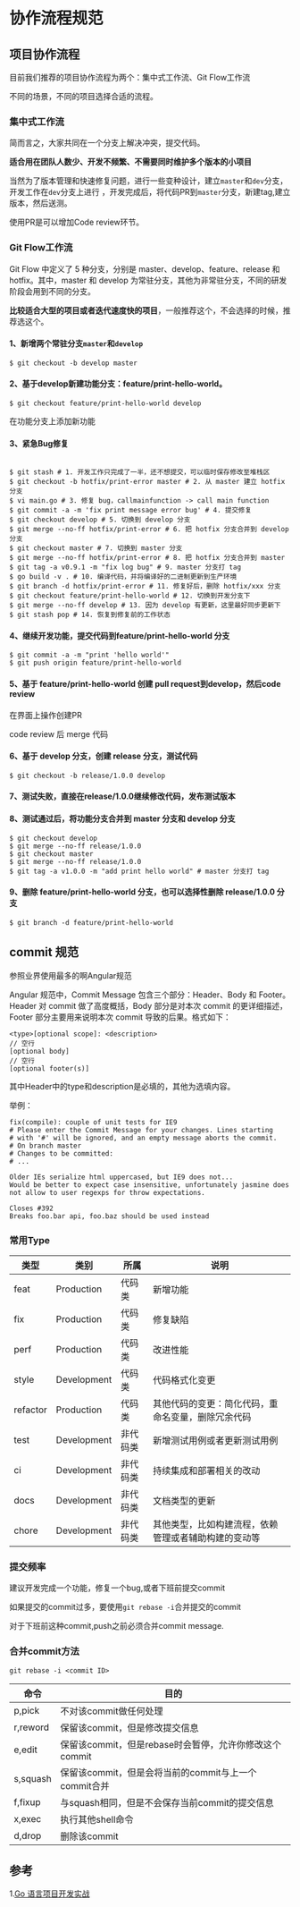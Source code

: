 # 协作流程规范

## 项目协作流程
目前我们推荐的项目协作流程为两个：集中式工作流、Git Flow工作流

不同的场景，不同的项目选择合适的流程。
### 集中式工作流
简而言之，大家共同在一个分支上解决冲突，提交代码。

**适合用在团队人数少、开发不频繁、不需要同时维护多个版本的小项目**

当然为了版本管理和快速修复问题，进行一些变种设计，建立`master`和`dev`分支，开发工作在`dev`分支上进行
，开发完成后，将代码PR到`master`分支，新建tag,建立版本，然后送测。

使用PR是可以增加Code review环节。
### Git Flow工作流
Git Flow 中定义了 5 种分支，分别是 master、develop、feature、release 和 hotfix。其中，master 和 develop 为常驻分支，其他为非常驻分支，不同的研发阶段会用到不同的分支。

**比较适合大型的项目或者迭代速度快的项目**，一般推荐这个，不会选择的时候，推荐选这个。

#### 1、新增两个常驻分支`master`和`develop`
```shell
$ git checkout -b develop master
```
#### 2、基于develop新建功能分支：feature/print-hello-world。
```shell
$ git checkout feature/print-hello-world develop
```
在功能分支上添加新功能

#### 3、紧急Bug修复
```shell

$ git stash # 1. 开发工作只完成了一半，还不想提交，可以临时保存修改至堆栈区
$ git checkout -b hotfix/print-error master # 2. 从 master 建立 hotfix 分支
$ vi main.go # 3. 修复 bug，callmainfunction -> call main function
$ git commit -a -m 'fix print message error bug' # 4. 提交修复
$ git checkout develop # 5. 切换到 develop 分支
$ git merge --no-ff hotfix/print-error # 6. 把 hotfix 分支合并到 develop 分支
$ git checkout master # 7. 切换到 master 分支
$ git merge --no-ff hotfix/print-error # 8. 把 hotfix 分支合并到 master
$ git tag -a v0.9.1 -m "fix log bug" # 9. master 分支打 tag
$ go build -v . # 10. 编译代码，并将编译好的二进制更新到生产环境
$ git branch -d hotfix/print-error # 11. 修复好后，删除 hotfix/xxx 分支
$ git checkout feature/print-hello-world # 12. 切换到开发分支下
$ git merge --no-ff develop # 13. 因为 develop 有更新，这里最好同步更新下
$ git stash pop # 14. 恢复到修复前的工作状态
```
#### 4、继续开发功能，提交代码到feature/print-hello-world 分支
```shell
$ git commit -a -m "print 'hello world'"
$ git push origin feature/print-hello-world
```
#### 5、基于 feature/print-hello-world 创建 pull request到develop，然后code review
在界面上操作创建PR

code review 后 merge 代码
#### 6、基于 develop 分支，创建 release 分支，测试代码
```shell
$ git checkout -b release/1.0.0 develop
```
#### 7、测试失败，直接在release/1.0.0继续修改代码，发布测试版本
#### 8、测试通过后，将功能分支合并到 master 分支和 develop 分支
```shell
$ git checkout develop
$ git merge --no-ff release/1.0.0
$ git checkout master
$ git merge --no-ff release/1.0.0
$ git tag -a v1.0.0 -m "add print hello world" # master 分支打 tag
```
#### 9、删除 feature/print-hello-world 分支，也可以选择性删除 release/1.0.0 分支
```shell
$ git branch -d feature/print-hello-world
```
## commit 规范
参照业界使用最多的啊Angular规范

Angular 规范中，Commit Message 包含三个部分：Header、Body 和 Footer。Header 对 commit 做了高度概括，Body 部分是对本次 commit 的更详细描述，Footer 部分主要用来说明本次 commit 导致的后果。格式如下：

```
<type>[optional scope]: <description>
// 空行
[optional body]
// 空行
[optional footer(s)]
```
其中Header中的type和description是必填的，其他为选填内容。

举例：
```
fix(compile): couple of unit tests for IE9
# Please enter the Commit Message for your changes. Lines starting
# with '#' will be ignored, and an empty message aborts the commit.
# On branch master
# Changes to be committed:
# ...

Older IEs serialize html uppercased, but IE9 does not...
Would be better to expect case insensitive, unfortunately jasmine does
not allow to user regexps for throw expectations.

Closes #392
Breaks foo.bar api, foo.baz should be used instead
```
### 常用Type
|类型|类别|所属|说明|
| ---- | ---- | ---- | ---- |
|feat|Production|代码类|新增功能|
|fix|Production|代码类|修复缺陷|
|perf|Production|代码类|改进性能|
|style|Development|代码类|代码格式化变更|
|refactor|Production|代码类|其他代码的变更：简化代码，重命名变量，删除冗余代码|
|test|Development|非代码类|新增测试用例或者更新测试用例|
|ci|Development|非代码类|持续集成和部署相关的改动|
|docs|Development|非代码类|文档类型的更新|
|chore|Development|非代码类|其他类型，比如构建流程，依赖管理或者辅助构建的变动等|

### 提交频率
建议开发完成一个功能，修复一个bug,或者下班前提交commit

如果提交的commit过多，要使用`git rebase -i`合并提交的commit

对于下班前这种commit,push之前必须合并commit message.

### 合并commit方法

```shell
git rebase -i <commit ID>
```

|命令|目的|
|----|----|
|p,pick|不对该commit做任何处理|
|r,reword|保留该commit，但是修改提交信息|
|e,edit|保留该commit，但是rebase时会暂停，允许你修改这个commit|
|s,squash|保留该commit，但是会将当前的commit与上一个commit合并|
|f,fixup|与squash相同，但是不会保存当前commit的提交信息|
|x,exec|执行其他shell命令|
|d,drop|删除该commit|

## 参考
1.[Go 语言项目开发实战](https://time.geekbang.org/column/article/382342)